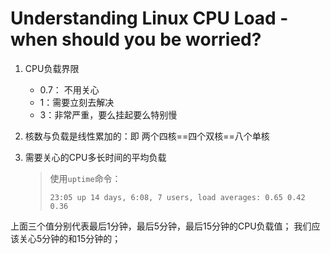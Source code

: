 # Understanding Linux CPU Load - when should you be worried?

1. CPU负载界限
    - 0.7： 不用关心
    - 1：需要立刻去解决
    - 3：非常严重，要么挂起要么特别慢
2. 核数与负载是线性累加的：即 两个四核==四个双核==八个单核
3. 需要关心的CPU多长时间的平均负载

   > 使用`uptime`命令：
   >
   > ```23:05 up 14 days, 6:08, 7 users, load averages: 0.65 0.42 0.36```
 
 上面三个值分别代表最后1分钟，最后5分钟，最后15分钟的CPU负载值；
 我们应该关心5分钟的和15分钟的；
